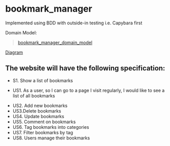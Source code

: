 # bookmark_manager

Implemented using BDD with outside-in testing i.e. Capybara first

Domain Model: <blockquote class="imgur-embed-pub" lang="en" data-id="a/iIwn0Za"><a href="//imgur.com/iIwn0Za">bookmark_manager_domain_model</a></blockquote><script async src="//s.imgur.com/min/embed.js" charset="utf-8"></script>

[Diagram](https://imgur.com/a/iIwn0Za)

The website will have the following specification:
-------------------------------------------------
- S1. Show a list of bookmarks
* US1. As a user, so I can go to a page I visit regularly, I would like to see a list of all bookmarks


- US2. Add new bookmarks
- US3.Delete bookmarks
- US4. Update bookmarks
- US5. Comment on bookmarks
- US6. Tag bookmarks into categories
- US7. Filter bookmarks by tag
- US8. Users manage their bookmarks
